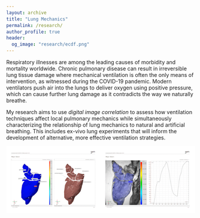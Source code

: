 ```yaml
---
layout: archive
title: "Lung Mechanics"
permalink: /research/
author_profile: true
header:
  og_image: "research/ecdf.png"
---
```


Respiratory illnesses are among the leading causes of morbidity and mortality worldwide. Chronic pulmonary disease 
can result in irreversible lung tissue damage where mechanical ventilation is often the only means of intervention, 
as witnessed during the COVID-19 pandemic. Modern ventilators push air into the lungs to deliver oxygen using positive pressure, 
which can cause further lung damage as it contradicts the way we naturally breathe.

My research aims to use *digital image correlation* to assess how ventilation techniques affect local pulmonary mechanics 
while simultaneously characterizing the relationship of lung mechanics to natural and artificial breathing. 
This includes ex-vivo lung experiments that will inform the development of alternative, more effective ventilation strategies.

<nbsp>


<div class="row" style = "display: flex;"> <div class="column container"><img src="/images/research/epr.gif" alt></div> <div class="column container"><img src="/images/research/Agreement-Strength.gif" alt></div></div>